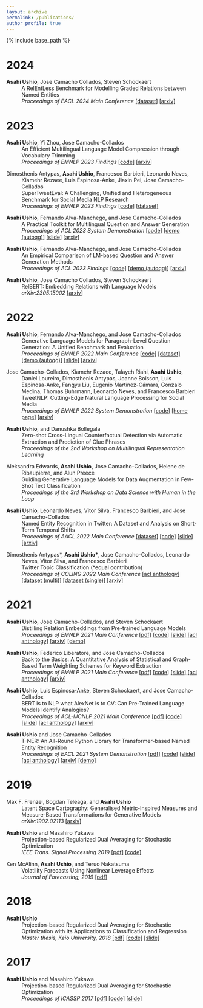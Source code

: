 ```yaml
---
layout: archive
permalink: /publications/
author_profile: true
---
```


{% include base_path %}

# 2024

<p style="margin-left: 40px; text-indent: -40px;">
<b>Asahi Ushio</b>, Jose Camacho Collados, Steven Schockaert <br>
A RelEntLess Benchmark for Modelling Graded Relations between Named Entities <br>
<em>Proceedings of EACL 2024 Main Conference</em> 
<a href="https://huggingface.co/datasets/cardiffnlp/relentless">[dataset]</a>
<a href="https://arxiv.org/abs/2305.15002">[arxiv]</a>
</p>


# 2023

<p style="margin-left: 40px; text-indent: -40px;">
<b>Asahi Ushio</b>, Yi Zhou, Jose Camacho-Collados <br>
An Efficient Multilingual Language Model Compression through Vocabulary Trimming <br>
 <em>Proceedings of EMNLP 2023 Findings</em>
<a href="https://github.com/asahi417/lm-vocab-trimmer">[code]</a>
<a href="https://arxiv.org/abs/2305.15020">[arxiv]</a>
</p>


<p style="margin-left: 40px; text-indent: -40px;">
Dimosthenis Antypas, <b>Asahi Ushio</b>, Francesco Barbieri, Leonardo Neves, Kiamehr Rezaee, Luis Espinosa-Anke, Jiaxin Pei, Jose Camacho-Collados<br>
SuperTweetEval: A Challenging, Unified and Heterogeneous Benchmark for Social Media NLP Research <br>
 <em>Proceedings of EMNLP 2023 Findings</em>
<a href="https://github.com/cardiffnlp/super-tweeteval">[code]</a>
<a href="https://huggingface.co/datasets/cardiffnlp/super_tweeteval">[dataset]</a>
</p>


<p style="margin-left: 40px; text-indent: -40px;">
<b>Asahi Ushio</b>, Fernando Alva-Manchego, and Jose Camacho-Collados <br>
A Practical Toolkit for Multilingual Question and Answer Generation <br>
 <em>Proceedings of ACL 2023 System Demonstration </em>
<a href="https://github.com/asahi417/lm-question-generation">[code]</a>
<a href="https://autoqg.net/">[demo (autoqg)]</a>
<a href="https://www.slideshare.net/asahiushio1/202307-acl-a-practical-toolkit-for-multilingual-question-and-answer-generationpdf">[slide]</a>
<a href="https://arxiv.org/abs/2305.17416">[arxiv]</a>
</p>


<p style="margin-left: 40px; text-indent: -40px;">
<b>Asahi Ushio</b>, Fernando Alva-Manchego, and Jose Camacho-Collados <br>
An Empirical Comparison of LM-based Question and Answer Generation Methods <br>
 <em>Proceedings of ACL 2023 Findings </em>
<a href="https://github.com/asahi417/lm-question-generation">[code]</a>
<a href="https://autoqg.net/">[demo (autoqg)]</a>
<a href="https://arxiv.org/abs/2305.17002">[arxiv]</a>
</p>


<p style="margin-left: 40px; text-indent: -40px;">
<b>Asahi Ushio</b>, Jose Camacho Collados, Steven Schockaert <br>
RelBERT: Embedding Relations with Language Models <br>
 <em>arXiv:2305.15002</em>
<a href="https://arxiv.org/abs/2310.00299">[arxiv]</a>
</p>


# 2022


<p style="margin-left: 40px; text-indent: -40px;">
<b>Asahi Ushio</b>, Fernando Alva-Manchego, and Jose Camacho-Collados <br>
Generative Language Models for Paragraph-Level Question Generation: A Unified Benchmark and Evaluation <br>
 <em>Proceedings of EMNLP 2022 Main Conference </em>
<a href="https://github.com/asahi417/lm-question-generation">[code]</a>
<a href="https://github.com/asahi417/lm-question-generation/blob/master/QG_BENCH.md">[dataset]</a>
<a href="https://autoqg.net/">[demo (autoqg)]</a>
<a href="https://www.slideshare.net/asahiushio1/202212-emnlp-generative-language-models-for-paragraphlevel-question-generation-254849108">[slide]</a>
<a href="https://arxiv.org/abs/2210.03992">[arxiv]</a>
</p>


<p style="margin-left: 40px; text-indent: -40px;">
Jose Camacho-Collados, Kiamehr Rezaee, Talayeh Riahi, <b>Asahi Ushio</b>, Daniel Loureiro, Dimosthenis Antypas, Joanne Boisson, Luis Espinosa-Anke, Fangyu Liu, Eugenio Martínez-Cámara, Gonzalo Medina, Thomas Buhrmann, Leonardo Neves, and Francesco Barbieri  <br>
TweetNLP: Cutting-Edge Natural Language Processing for Social Media <br>
 <em>Proceedings of EMNLP 2022 System Demonstration</em>
<a href="https://github.com/cardiffnlp/tweetnlp">[code]</a>
<a href="https://tweetnlp.org/">[home page]</a>
<a href="https://arxiv.org/abs/2206.14774">[arxiv]</a>
</p>

<p style="margin-left: 40px; text-indent: -40px;">
<b>Asahi Ushio</b>, and Danushka Bollegala <br>
Zero-shot Cross-Lingual Counterfactual Detection via Automatic Extraction and Prediction of Clue Phrases <br>
 <em>Proceedings of the 2nd Workshop on Multilingual Representation Learning </em>
</p>

<p style="margin-left: 40px; text-indent: -40px;">
Aleksandra Edwards, <b>Asahi Ushio</b>, Jose Camacho-Collados, Helene de Ribaupierre, and Alun Preece <br>
Guiding Generative Language Models for Data Augmentation in Few-Shot Text Classification <br>
 <em>Proceedings of the 3rd Workshop on Data Science with Human in the Loop</em>
</p>

<p style="margin-left: 40px; text-indent: -40px;">
<b>Asahi Ushio</b>, Leonardo Neves, Vitor Silva, Francesco Barbieri, and Jose Camacho-Collados <br>
Named Entity Recognition in Twitter: A Dataset and Analysis on Short-Term Temporal Shifts <br>
 <em>Proceedings of AACL 2022 Main Conference</em>
<a href="https://huggingface.co/datasets/tner/tweetner7">[dataset]</a>
<a href="https://github.com/asahi417/tner/tree/master/examples/tweetner7_paper">[code]</a>
<a href="https://www.slideshare.net/asahiushio1/202211-aacl-named-entity-recognition-in-twitter-a-dataset-and-analysis-on-shortterm-temporal-shifts">[slide]</a>
<a href="https://arxiv.org/abs/2210.03797">[arxiv]</a>
</p>

<p style="margin-left: 40px; text-indent: -40px;">
Dimosthenis Antypas*, <b>Asahi Ushio*</b>, Jose Camacho-Collados, Leonardo Neves, Vitor Silva, and Francesco Barbieri <br>
Twitter Topic Classification (*equal contribution)<br>
 <em>Proceedings of COLING 2022 Main Conference</em>
<a href="https://aclanthology.org/2022.coling-1.299/">[acl anthology]</a>
<a href="https://huggingface.co/datasets/cardiffnlp/tweet_topic_multi">[dataset (multi)]</a>
<a href="https://huggingface.co/datasets/cardiffnlp/tweet_topic_single">[dataset (single)]</a>
<a href="https://arxiv.org/abs/2209.09824">[arxiv]</a>
</p>


# 2021

<p style="margin-left: 40px; text-indent: -40px;">
<b>Asahi Ushio</b>, Jose Camacho-Collados, and Steven Schockaert <br>
Distilling Relation Embeddings from Pre-trained Language Models  <br>
 <em>Proceedings of EMNLP 2021 Main Conference</em>
<a href="https://aclanthology.org/2021.emnlp-main.712.pdf">[pdf]</a>
<a href="https://github.com/asahi417/relbert">[code]</a>
<a href="https://www.slideshare.net/asahiushio1/202111-emnlp-distilling-relation-embeddings-from-pretrained-language-models">[slide]</a>
<a href="https://aclanthology.org/2021.emnlp-main.712">[acl anthology]</a>
<a href="https://arxiv.org/abs/2110.15705">[arxiv]</a>
<a href="https://huggingface.co/spaces/relbert/Analogy">[demo]</a>
</p>

<p style="margin-left: 40px; text-indent: -40px;">
<b>Asahi Ushio</b>, Federico Liberatore, and Jose Camacho-Collados <br>
Back to the Basics: A Quantitative Analysis of Statistical and Graph-Based Term Weighting Schemes for Keyword Extraction <br>
 <em>Proceedings of EMNLP 2021 Main Conference</em>
<a href="https://aclanthology.org/2021.emnlp-main.638.pdf">[pdf]</a>
<a href="https://github.com/asahi417/kex">[code]</a>
<a href="https://www.slideshare.net/asahiushio1/202111-emnlp-back-to-the-basics-a-quantitative-analysis-of-statistical-and-graphbased-term-weighting-schemes-for-keyword-extraction">[slide]</a>
<a href="https://aclanthology.org/2021.emnlp-main.638">[acl anthology]</a>
<a href="https://arxiv.org/abs/2104.08028">[arxiv]</a>
</p>

<p style="margin-left: 40px; text-indent: -40px;">
<b>Asahi Ushio</b>, Luis Espinosa-Anke, Steven Schockaert, and Jose Camacho-Collados <br>
BERT is to NLP what AlexNet is to CV: Can Pre-Trained Language Models Identify Analogies? <br>
 <em>Proceedings of ACL-IJCNLP 2021 Main Conference</em>
<a href="https://aclanthology.org/2021.acl-long.280.pdf">[pdf]</a>
<a href="https://github.com/asahi417/analogy-language-model">[code]</a>
<a href="https://www.slideshare.net/asahiushio1/202105-acl-bert-is-to-nlp-what-alexnet-is-to-cv-can-pretrained-language-models-identify-analogies">[slide]</a>
<a href="https://aclanthology.org/2021.acl-long.280">[acl anthology]</a>
<a href="https://arxiv.org/abs/2105.04949">[arxiv]</a>
</p>

<p style="margin-left: 40px; text-indent: -40px;">
<b>Asahi Ushio</b> and Jose Camacho-Collados <br>
T-NER: An All-Round Python Library for Transformer-based Named Entity Recognition <br>
 <em>Proceedings of EACL 2021 System Demonstration</em>
<a href="https://www.aclweb.org/anthology/2021.eacl-demos.7.pdf">[pdf]</a>
<a href="https://github.com/asahi417/tner">[code]</a>
<a href="https://www.slideshare.net/asahiushio1/202104-eacl-tner-an-allround-python-library-for-transformerbased-named-entity-recognition">[slide]</a>
<a href="https://www.aclweb.org/anthology/2021.eacl-demos.7">[acl anthology]</a>
<a href="https://arxiv.org/abs/2209.12616">[arxiv]</a>
<a href="https://huggingface.co/spaces/tner/NER">[demo]</a>
</p>

# 2019

<p style="margin-left: 40px; text-indent: -40px;">
Max F. Frenzel, Bogdan Teleaga, and <b>Asahi Ushio</b> <br>
Latent Space Cartography: Generalised Metric-Inspired Measures and Measure-Based Transformations for Generative Models <br>
<em>arXiv:1902.02113</em>
<a href="https://arxiv.org/pdf/1902.02113">[arxiv]</a>
</p>


<p style="margin-left: 40px; text-indent: -40px;">
<b>Asahi Ushio</b> and Masahiro Yukawa <br>
Projection-based Regularized Dual Averaging for Stochastic Optimization <br>
 <em>IEEE Trans. Signal Processing 2019</em>
<a href="https://ieeexplore.ieee.org/abstract/document/8680689">[pdf]</a>
<a href="https://github.com/asahi417/StochasticOptimizers">[code]</a>
</p>

<p style="margin-left: 40px; text-indent: -40px;">
Ken McAlinn, <b>Asahi Ushio</b>, and Teruo Nakatsuma <br>
Volatility Forecasts Using Nonlinear Leverage Effects <br>
 <em>Journal of Forecasting, 2019</em>
<a href="https://arxiv.org/pdf/1605.06482.pdf">[pdf]</a>
</p>


# 2018

<p style="margin-left: 40px; text-indent: -40px;">
<b>Asahi Ushio</b><br>
Projection-based Regularized Dual Averaging for Stochastic Optimization with Its Applications to Classification and Regression <br>
 <em>Master thesis, Keio University, 2018</em>
<a href="2017_master_thesis.pdf">[pdf]</a>
<a href="https://github.com/asahi417/StochasticOptimizers">[code]</a>
<a href="https://www.slideshare.net/asahiushio1/201712-keio-university-projectionbased-regularized-dual-averaging-for-stochastic-optimization-with-its-applications-to-classification-and-regression">[slide]</a>
</p>

# 2017

<p style="margin-left: 40px; text-indent: -40px;">
<b>Asahi Ushio</b> and Masahiro Yukawa <br>
Projection-based Regularized Dual Averaging for Stochastic Optimization <br>
 <em>Proceedings of ICASSP 2017</em>
<a href="https://ieeexplore.ieee.org/abstract/document/7952568">[pdf]</a>
<a href="https://github.com/asahi417/StochasticOptimizers">[code]</a>
<a href="https://www.slideshare.net/asahiushio1/201703-icassp-projectionbased-dual-averaging-for-stochastic-sparse-optimization">[slide]</a>
</p>
